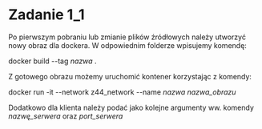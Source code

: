 # Zadanie 1_1

Po pierwszym pobraniu lub zmianie plików źródłowych należy utworzyć nowy obraz dla dockera. W odpowiednim folderze wpisujemy komendę: 

docker build --tag *nazwa* .

Z gotowego obrazu możemy uruchomić kontener korzystając z komendy:

docker run -it --network z44_network --name *nazwa* *nazwa_obrazu*

Dodatkowo dla klienta należy podać jako kolejne argumenty ww. komendy *nazwę_serwera* oraz *port_serwera*
